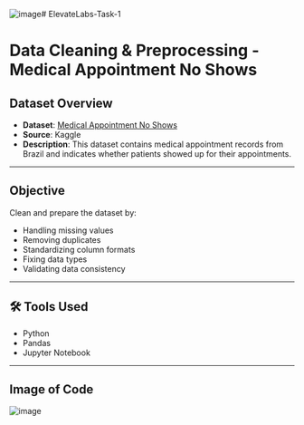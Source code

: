 ![image](https://github.com/user-attachments/assets/2e49b80b-d776-4e6a-88f2-e69a92b79e56)# ElevateLabs-Task-1
# Data Cleaning & Preprocessing - Medical Appointment No Shows

## Dataset Overview

- **Dataset**: [Medical Appointment No Shows](https://www.kaggle.com/datasets/joniarroba/noshowappointments)
- **Source**: Kaggle
- **Description**: This dataset contains medical appointment records from Brazil and indicates whether patients showed up for their appointments.

---

##  Objective

Clean and prepare the dataset by:
- Handling missing values
- Removing duplicates
- Standardizing column formats
- Fixing data types
- Validating data consistency

---

## 🛠️ Tools Used

- Python
- Pandas
- Jupyter Notebook

---
## Image of Code
![image](https://github.com/user-attachments/assets/fce3084f-4fe2-41f8-9e1d-54883418bae1)

